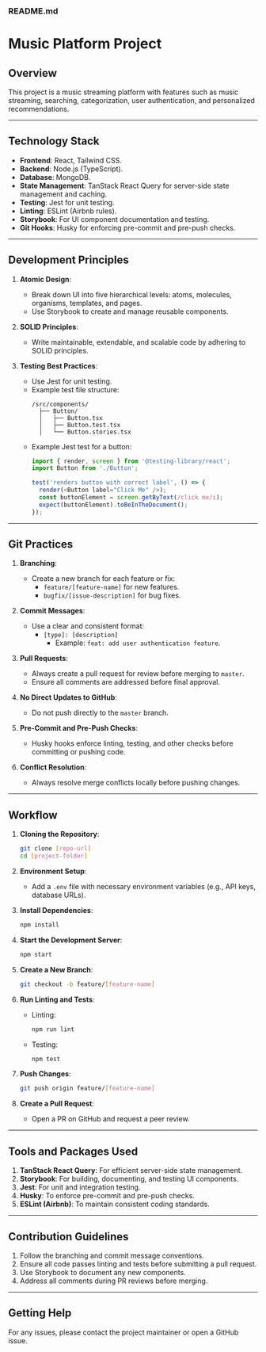 ### **README.md**

# Music Platform Project

## Overview
This project is a music streaming platform with features such as music streaming, searching, categorization, user authentication, and personalized recommendations.

---

## Technology Stack
- **Frontend**: React, Tailwind CSS.  
- **Backend**: Node.js (TypeScript).  
- **Database**: MongoDB.  
- **State Management**: TanStack React Query for server-side state management and caching.  
- **Testing**: Jest for unit testing.  
- **Linting**: ESLint (Airbnb rules).  
- **Storybook**: For UI component documentation and testing.  
- **Git Hooks**: Husky for enforcing pre-commit and pre-push checks.

---

## Development Principles
1. **Atomic Design**:  
   - Break down UI into five hierarchical levels: atoms, molecules, organisms, templates, and pages.  
   - Use Storybook to create and manage reusable components.  

2. **SOLID Principles**:  
   - Write maintainable, extendable, and scalable code by adhering to SOLID principles.  

3. **Testing Best Practices**:  
   - Use Jest for unit testing.  
   - Example test file structure:  
     ```
     /src/components/
       ├── Button/
       │   ├── Button.tsx
       │   ├── Button.test.tsx
       │   └── Button.stories.tsx
     ```
   - Example Jest test for a button:  
     ```typescript
     import { render, screen } from '@testing-library/react';
     import Button from './Button';

     test('renders button with correct label', () => {
       render(<Button label="Click Me" />);
       const buttonElement = screen.getByText(/click me/i);
       expect(buttonElement).toBeInTheDocument();
     });
     ```

---

## Git Practices
1. **Branching**:  
   - Create a new branch for each feature or fix:  
     - `feature/[feature-name]` for new features.  
     - `bugfix/[issue-description]` for bug fixes.  

2. **Commit Messages**:  
   - Use a clear and consistent format:  
     - `[type]: [description]`  
       - Example: `feat: add user authentication feature`.  

3. **Pull Requests**:  
   - Always create a pull request for review before merging to `master`.  
   - Ensure all comments are addressed before final approval.  

4. **No Direct Updates to GitHub**:  
   - Do not push directly to the `master` branch.  

5. **Pre-Commit and Pre-Push Checks**:  
   - Husky hooks enforce linting, testing, and other checks before committing or pushing code.  

6. **Conflict Resolution**:  
   - Always resolve merge conflicts locally before pushing changes.

---

## Workflow
1. **Cloning the Repository**:  
   ```bash
   git clone [repo-url]
   cd [project-folder]
   ```

2. **Environment Setup**:  
   - Add a `.env` file with necessary environment variables (e.g., API keys, database URLs).  

3. **Install Dependencies**:  
   ```bash
   npm install
   ```

4. **Start the Development Server**:  
   ```bash
   npm start
   ```

5. **Create a New Branch**:  
   ```bash
   git checkout -b feature/[feature-name]
   ```

6. **Run Linting and Tests**:  
   - Linting:  
     ```bash
     npm run lint
     ```
   - Testing:  
     ```bash
     npm test
     ```

7. **Push Changes**:  
   ```bash
   git push origin feature/[feature-name]
   ```

8. **Create a Pull Request**:  
   - Open a PR on GitHub and request a peer review.  

---

## Tools and Packages Used
1. **TanStack React Query**: For efficient server-side state management.  
2. **Storybook**: For building, documenting, and testing UI components.  
3. **Jest**: For unit and integration testing.  
4. **Husky**: To enforce pre-commit and pre-push checks.  
5. **ESLint (Airbnb)**: To maintain consistent coding standards.  

---

## Contribution Guidelines
1. Follow the branching and commit message conventions.  
2. Ensure all code passes linting and tests before submitting a pull request.  
3. Use Storybook to document any new components.  
4. Address all comments during PR reviews before merging.  

---

## Getting Help
For any issues, please contact the project maintainer or open a GitHub issue.
